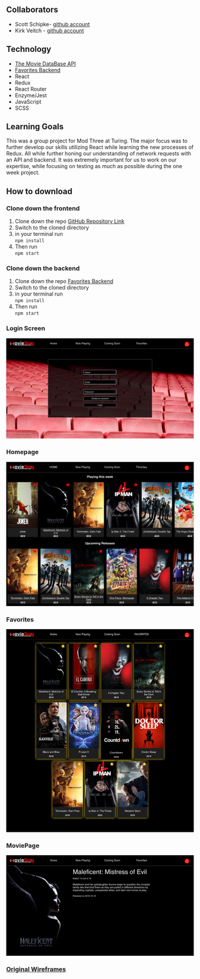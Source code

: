 


## Collaborators  
- Scott Schipke- [github account](https://github.com/sschipke)
- Kirk Veitch - [github account](https://github.com/KVeitch)

## Technology  
- [The Movie DataBase API](https://www.themoviedb.org/)
- [Favorites Backend](https://github.com/turingschool-examples/favorites-tracker-api)
- React
- Redux
- React Router
- Enzyme/Jest
- JavaScript
- SCSS

## Learning Goals

This was a group project for Mod Three at Turing. The major focus was to further develop our skills utilizing React while learning the new processes of Redux. All while further honing our understanding of network requests with an API and backend. It was extremely important for us to work on our expertise, while focusing on testing as much as possible during the one week project.

## How to download  
### Clone down the frontend

1. Clone down the repo [GitHub Repository Link](https://github.com/sschipke/movie-tracker)
2. Switch to the cloned directory
3. in your terminal run  
                          ```npm install```
4. Then run   
              ```npm start```

### Clone down the backend

1. Clone down the repo [Favorites Backend](https://github.com/turingschool-examples/favorites-tracker-api)
2. Switch to the cloned directory
3. in your terminal run  
                          ```npm install```
4. Then run   
              ```npm start```



### Login Screen

![image](./DOCS/login.png)

### Homepage

![image](./DOCS/homepage.png)

### Favorites

![image](./DOCS/favorites.png)

### MoviePage

![image](./DOCS/movie-page.png)



<a href='./DOCS/Movie_Tracker_Wireframe.pdf' target='_blank'>

### Original Wireframes

</a>
